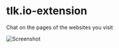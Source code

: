 # tlk.io-extension
Chat on the pages of the websites you visit

![Screenshot](https://github.com/mustafauzun0/tlk.io-extension/blob/main/screenshots/tlk.io.png)

